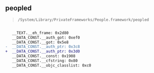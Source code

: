 ## peopled

> `/System/Library/PrivateFrameworks/People.framework/peopled`

```diff

   __TEXT.__eh_frame: 0x2d80
   __DATA_CONST.__auth_got: 0xef0
   __DATA_CONST.__got: 0x5e8
-  __DATA_CONST.__auth_ptr: 0x3c8
+  __DATA_CONST.__auth_ptr: 0x3d0
   __DATA_CONST.__const: 0x1908
   __DATA_CONST.__cfstring: 0x80
   __DATA_CONST.__objc_classlist: 0xc0

```
